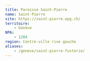 ```yaml
---
title: Paroisse Saint-Pierre
name: Saint-Pierre
site: https://saint-pierre.epg.ch/
territoire:
    - Genève
NPA: 
    - 1204
region: Centre-ville rive gauche
aliases:
    - /geneve/saint-pierre-fusterie/
---
```

